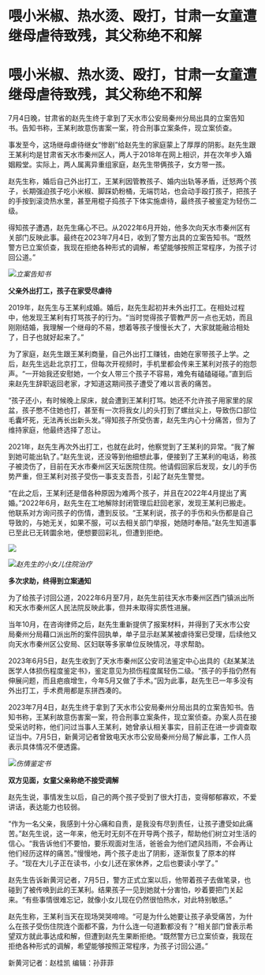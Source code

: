 # 喂小米椒、热水烫、殴打，甘肃一女童遭继母虐待致残，其父称绝不和解

# 喂小米椒、热水烫、殴打，甘肃一女童遭继母虐待致残，其父称绝不和解

7月4日晚，甘肃省的赵先生终于拿到了天水市公安局秦州分局出具的立案告知书。告知书称，王某利故意伤害案一案，符合刑事立案条件，现立案侦查。

事发至今，这场继母虐待继女“惨剧”给赵先生的家庭蒙上了厚厚的阴影。赵先生跟王某利均是甘肃省天水市秦州区人，两人于2018年在网上相识，并在次年步入婚姻殿堂。实际上，两人属离异重组家庭，赵先生带俩孩子，女方带一孩。

赵先生称，婚后自己外出打工，王某利因管教孩子、婚内出轨等矛盾，迁怒两个孩子，长期强迫孩子吃小米椒、脚踩奶粉桶，无端罚站，也会动手殴打孩子，把孩子的手按到滚烫热水里，甚至用棍子捣孩子下体实施虐待，最终孩子被鉴定为轻伤二级。

得知孩子遭遇，赵先生痛心不已。从2022年6月开始，他多次向天水市秦州区有关部门反映此事。最终在2023年7月4日，收到了警方出具的立案告知书。“既然警方已立案侦查，我现在拒绝各种形式的调解，希望能够按照正常程序，为孩子讨回公道。”

![](https://inews.gtimg.com/om_bt/OIWScfRF10UlraAJ1XTwIjDx6d2gPh7leUByFkjj7r_lcAA/1000)_立案告知书_

**父亲外出打工，孩子在家受尽虐待**

2019年，赵先生与王某利成婚。婚后，赵先生起初并未外出打工。在相处过程中，他发现王某利有打骂孩子的行为。“当时觉得孩子管教严厉一点也无妨，而且刚刚结婚，我理解一个继母的不易，想着等孩子慢慢长大了，大家就能融洽相处了，日子也就好起来了。”

为了家庭，赵先生跟王某利商量，自己外出打工赚钱，由她在家带孩子上学。之后，赵先生远赴北京打工，但每次开视频时，手机里都会传来王某利对孩子的抱怨声。“一开始我还安慰她，一个女人带三个孩子不容易，难免有磕磕碰碰。”直到后来赵先生辞职返回老家，才知道这期间孩子遭受了难以言表的痛苦。

“孩子还小，有时候晚上尿床，就会遭到王某利打骂。她还不允许孩子用家里的尿盆，孩子憋不住她也打，甚至有一次将我女儿的头打到了螺丝尖上，导致伤口部位毛囊坏死，无法再长出新头发。”得知孩子所受伤害，赵先生内心十分痛苦，但为了维持家庭，他最终选择了忍让。

2021年，赵先生再次外出打工，也就在此时，他察觉到了王某利的异常。“我了解到她可能出轨了。”赵先生说，还没等到他细想此事，便接到了王某利的电话，称孩子被烫伤了，目前在天水市秦州区天坛医院住院。他请假回家后发现，女儿的手伤势严重，但王某利对孩子受伤一事支支吾吾，引起了赵先生警觉。

“在此之后，王某利还是借各种原因为难两个孩子，并且在2022年4月提出了离婚。”2022年6月，赵先生在工地解除封闭管理后赶回老家，发现王某利已搬走。他联系对方询问孩子的伤情，遭到反驳。“王某利说，孩子的手伤和头伤都是自己导致的，与她无关，如果不服，可以去相关部门举报，她随时奉陪。”赵先生知道事已至此已无转圜余地，便想要回彩礼，但遭到拒绝。

![](https://inews.gtimg.com/om_bt/OXCrOVgX7Ez16JqoYogWHP5NBgree1KKKAVOkSJhEz9agAA/1000)

![](https://inews.gtimg.com/om_bt/ODNcfQqTMHooJkJ_UFnyXYkzl_RDnbu6RkrhtD5YGQJHkAA/1000)_赵先生的小女儿住院治疗_

**多次求助，终得到立案通知**

为了给孩子讨回公道，2022年6月至7月，赵先生前往天水市秦州区西门镇派出所和天水市秦州区人民法院反映此事，但并未取得实质性进展。

当年10月，在咨询律师之后，赵先生重新提供了报案材料，并得到了天水市公安局秦州分局藉口派出所的案件回执单，单子显示赵某某被虐待案已受理，后续他又向天水市秦州区公安局、区妇联等多家单位反映情况，寻求帮助。

2023年6月5日，赵先生收到了天水市秦州区公安司法鉴定中心出具的《赵某某法医学人体损伤程度鉴定书》，鉴定意见为损伤程度属轻伤二级。“孩子的手指仍然有伸展问题，而且疤痕增生，今年5月又做了手术。”因为此事，赵先生已一年多没有外出打工，手术费用都是东拼西凑的。

2023年7月4日，赵先生终于拿到了天水市公安局秦州分局出具的立案告知书。告知书称，王某利故意伤害案一案，符合刑事立案条件，现立案侦查。办案人员在接受采访时称，他们问过当事人王某利，她曾承认相关事实，目前正在进一步调查取证当中。7月5日，新黄河记者曾致电天水市公安局秦州分局了解此事，工作人员表示具体情况不便透露。

![](https://inews.gtimg.com/om_bt/O9Myf54D6EPnPs_OsXPI9taNMKNmEq2-jBqCm12FA3GCIAA/1000)_伤情鉴定书_

**双方见面，女童父亲称绝不接受调解**

赵先生说，事情发生以后，自己的两个孩子受到了很大打击，变得郁郁寡欢，不爱讲话，表达能力也较弱。

“作为一名父亲，我感到十分心痛和自责，是我没有尽到责任，让孩子遭受如此痛苦。”赵先生说，这一年来，他无时无刻不在开导两个孩子，帮助他们树立对生活的信心。“我告诉他们不要怕，要乐观面对生活，爸爸会为他们遮风挡雨，不会再让他们经历这样的痛苦。”慢慢地，两个孩子走出了阴影，逐渐恢复了原本的样子。“现在大儿子正在读书，小女儿还在家休养，之后也要读小学了。”

赵先生告诉新黄河记者，7月5日，警方正式立案以后，他带着孩子去做笔录，也碰到了被传唤到此的王某利。结果孩子一见到她就十分害怕，吵着要把门关起来。“有些事情很难忘记，就像小女儿现在仍然很怕热水，对此特别敏感。”

赵先生称，王某利当天在现场哭哭啼啼。“可是为什么她要让孩子承受痛苦，为什么在孩子受伤住院连个面都不露，为什么连一句道歉都没有？”相关部门曾表示希望双方就此事达成和解，但遭到赵先生果断拒绝。“既然警方已立案侦查，我现在拒绝各种形式的调解，希望能够按照正常程序，为孩子讨回公道。”

新黄河记者：赵桂凯 编辑：孙菲菲

